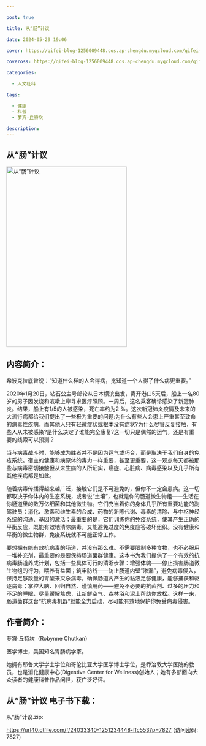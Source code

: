 ```yaml
---

post: true

title: 从“肠”计议

date: 2024-05-29 19:06

cover: https://qifei-blog-1256009448.cos.ap-chengdu.myqcloud.com/qifei-blog/65195142c458853aefada9d4.jpg

coveross: https://qifei-blog-1256009448.cos.ap-chengdu.myqcloud.com/qifei-blog/65195142c458853aefada9d4.jpg

categories:

  - 人文社科

tags:

  - 健康
  - 科普
  - 萝宾·丘特坎

description:
---
```


## 从“肠”计议
<img alt="从“肠”计议 " class="aligncenter loading" data-was-processed="true" decoding="async" fetchpriority="high" height="471" src="https://qifei-blog-1256009448.cos.ap-chengdu.myqcloud.com/qifei-blog/65195142c458853aefada9d4.jpg" style="cursor: zoom-in;" width="314"/>

## 内容简介：

希波克拉底曾说：“知道什么样的人会得病，比知道一个人得了什么病更重要。”

2020年1月20日，钻石公主号邮轮从日本横滨出发，离开港口5天后，船上一名80岁的男子因发烧和咳嗽上岸寻求医疗照顾。一周后，这名乘客确诊感染了新冠肺炎。结果，船上有1/5的人被感染，死亡率约为2 %。这次新冠肺炎疫情及未来的大流行病都给我们提出了一些极为重要的问题:为什么有些人会患上严重甚至致命的病毒性疾病，而其他人只有轻微症状或根本没有症状?为什么尽管反复接触，有些人从未被感染?是什么决定了谁能完全康复?这一切只是偶然的运气，还是有重要的线索可以预测？

当与病毒战斗时，能够成为胜者并不是因为运气或巧合，而是取决于我们自身的免疫系统。宿主的健康和病原体的毒力一样重要，甚至更重要，这一观点每天都被那些与病毒密切接触但从未生病的人所证实，癌症、心脏病、病毒感染以及几乎所有其他疾病都是如此。

随着病毒传播得越来越广泛，接触它们是不可避免的，但你不一定会患病。这一切都取决于你体内的生态系统，或者说“土壤”，也就是你的肠道微生物组——生活在你肠道里的数万亿细菌和其他微生物。它们充当着你的身体几乎所有重要功能的副驾驶员：消化、激素和维生素的合成、药物的新陈代谢、毒素的清除、与中枢神经系统的沟通、基因的激活；最重要的是，它们训练你的免疫系统，使其产生正确的平衡反应，既能有效地清除病毒，又能避免过度的免疫应答破坏组织。没有健康和平衡的微生物群，免疫系统就不可能正常工作。

要想拥有能有效抗病毒的肠道，并没有那么难。不需要限制多种食物，也不必服用一堆补充剂，最重要的是要保持肠道菌群健康。这本书为我们提供了一个有效的抗病毒肠道养成计划，包括一些具体可行的清晰步骤：增强体魄——停止损害肠道微生物组的行为，喂养有益菌；筑牢防线——防止肠道内壁“渗漏”，避免病毒侵入，保持足够数量的胃酸来灭杀病毒，确保肠道内产生的黏液足够健康，能够捕获和驱逐病毒；掌控大脑、回归自然、谨慎用药——避免不必要的抗菌剂、过多的压力和不足的睡眠，尽量缓解焦虑，让新鲜空气、森林浴和泥土帮助你放松。这样一来，肠道菌群这台“抗病毒机器”就能全力启动，尽可能有效地保护你免受病毒侵害。

## 作者简介：

萝宾·丘特坎（Robynne Chutkan）

医学博士，美国知名胃肠病学家。

她拥有耶鲁大学学士学位和哥伦比亚大学医学博士学位，是乔治敦大学医院的教员，也是消化健康中心(Digestive Center for Wellness)创始人；她有多部面向大众读者的健康科普作品问世，获广泛好评。

## 从“肠”计议 电子书下载：

从“肠”计议.zip: 

https://url40.ctfile.com/f/24033340-1251234448-ffc553?p=7827 (访问密码: 7827)
